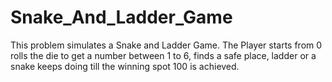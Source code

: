 # Snake_And_Ladder_Game
This problem simulates a Snake and Ladder Game. The Player starts from 0 rolls the die to get a number between 1 to 6, finds a safe place, ladder or a snake keeps doing till the winning spot  100 is achieved.
